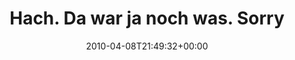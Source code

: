 ---
retweeted: false
source: <a href="http://twitter.com" rel="nofollow">Twitter Web Client</a>
entities:
  hashtags:
  - text: waschmaschine
    indices:
    - '48'
    - '62'
  symbols: []
  user_mentions:
  - name: Die Z99
    screen_name: dachwg
    indices:
    - '39'
    - '46'
    id_str: '91882733'
    id: '91882733'
  urls: []
display_text_range:
- '0'
- '63'
favorite_count: '0'
id_str: '11845165058'
truncated: false
retweet_count: '0'
id: '11845165058'
created_at: Thu Apr 08 21:49:32 +0000 2010
favorited: false
full_text: 'Hach. Da war ja noch was. Sorry, liebe [@dachwg](https://twitter.com/dachwg).
  #waschmaschine.'
lang: de
tags:
- waschmaschine
- pesos:twitter
date: '2010-04-08T21:49:32+00:00'
src: https://twitter.com/bascht/status/11845165058
original_url: https://twitter.com/bascht/status/11845165058
type: twitter_tweet
text: 'Hach. Da war ja noch was. Sorry, liebe [@dachwg](https://twitter.com/dachwg).
  #waschmaschine.'
title: Hach. Da war ja noch was. Sorry

---
